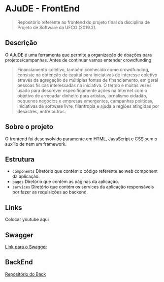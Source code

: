 # AJuDE - FrontEnd

> Repositório referente ao frontend do projeto final da disciplina de Projeto de Software da UFCG (2019.2).
## Descrição 

<p> O AJuDE é uma ferramenta que permite a organização de doações para projetos/campanhas. Antes de continuar vamos entender crowdfunding: </p>

> Financiamento coletivo, também conhecido como crowdfunding, consiste na obtenção de capital para iniciativas de interesse coletivo através da agregação de múltiplas fontes de financiamento, em geral pessoas físicas interessadas na iniciativa. O termo é muitas vezes usado para descrever especificamente ações na Internet com o objetivo de arrecadar dinheiro para artistas, jornalismo cidadão, pequenos negócios e empresas emergentes, campanhas políticas, iniciativas de software livre, filantropia e ajuda a regiões atingidas por desastres, entre outros.
## Sobre o projeto

O frontend foi desenvolvido puramente em HTML, JavaScript e CSS sem o auxílio de nem um framework.


## Estrutura

- `components` Diretório que contém o código referente ao web component da aplicação.
- `pages` Diretório que contém as páginas da aplicação.
- `services` Diretório que contém os services da aplicação responsáveis por fazer as requisições ao backend.

## Links 
Colocar youtube aqui

## Swagger

[Link para o Swagger](https://ajudepsoft192.herokuapp.com/api/swagger-ui.html#/)

## BackEnd

[Repositório do Back](https://github.com/almirgon/Backend-Ajude-19.2/)
